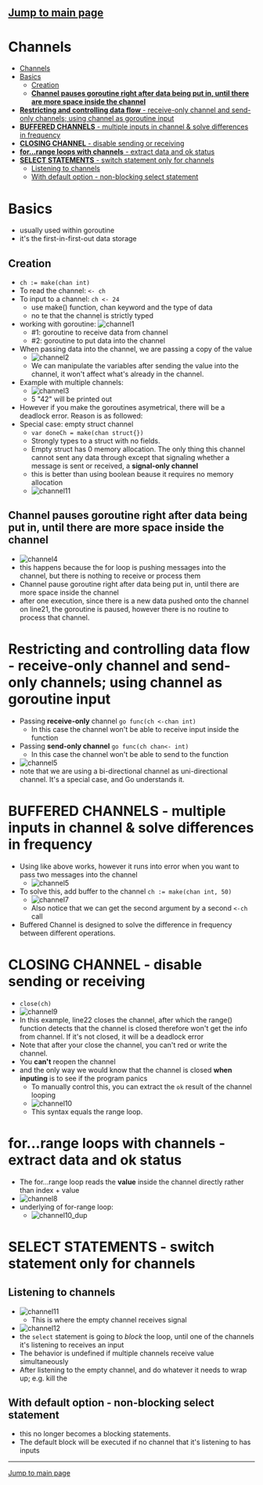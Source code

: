## [Jump to main page](./main.md)

# Channels

- [Channels](#channels)
- [Basics](#basics)
  - [Creation](#creation)
  - [**Channel pauses goroutine right after data being put in, until there are more space inside the channel**](#channel-pauses-goroutine-right-after-data-being-put-in-until-there-are-more-space-inside-the-channel)
- [**Restricting and controlling data flow** - receive-only channel and send-only channels; using channel as goroutine input](#restricting-and-controlling-data-flow---receive-only-channel-and-send-only-channels-using-channel-as-goroutine-input)
- [**BUFFERED CHANNELS** - multiple inputs in channel & solve differences in frequency](#buffered-channels---multiple-inputs-in-channel--solve-differences-in-frequency)
- [**CLOSING CHANNEL** - disable sending or receiving](#closing-channel---disable-sending-or-receiving)
- [**for...range loops with channels** - extract data and ok status](#forrange-loops-with-channels---extract-data-and-ok-status)
- [**SELECT STATEMENTS** - switch statement only for channels](#select-statements---switch-statement-only-for-channels)
  - [Listening to channels](#listening-to-channels)
  - [With default option - non-blocking select statement](#with-default-option---non-blocking-select-statement)

# Basics

- usually used within goroutine
- it's the first-in-first-out data storage

## Creation

- `ch := make(chan int)`
- To read the channel: `<- ch`
- To input to a channel: `ch <- 24`
  - use make() function, chan keyword and the type of data
  - no te that the channel is strictly typed
- working with goroutine: ![channel1](imgs/channel1.PNG)
  - #1: goroutine to receive data from channel
  - #2: goroutine to put data into the channel
- When passing data into the channel, we are passing a copy of the value
  - ![channel2](imgs/channel2.PNG)
  - We can manipulate the variables after sending the value into the channel, it won't affect what's already in the channel.
- Example with multiple channels:
  - ![channel3](imgs/channel3.PNG)
  - 5 "42" will be printed out
- However if you make the goroutines asymetrical, there will be a deadlock error. Reason is as followed:
- Special case: empty struct channel
  - `var doneCh = make(chan struct{})`
  - Strongly types to a struct with no fields.
  - Empty struct has 0 memory allocation. The only thing this channel cannot sent any data through except that signaling whether a message is sent or received, a **signal-only channel**
  - this is better than using boolean beause it requires no memory allocation
  - ![channel11](imgs/channel11.PNG)

## **Channel pauses goroutine right after data being put in, until there are more space inside the channel**

- ![channel4](imgs/channel4.PNG)
- this happens because the for loop is pushing messages into the channel, but there is nothing to receive or process them
- Channel pause goroutine right after data being put in, until there are more space inside the channel
- after one execution, since there is a new data pushed onto the channel on line21, the goroutine is paused, however there is no routine to process that channel.

# **Restricting and controlling data flow** - receive-only channel and send-only channels; using channel as goroutine input

- Passing **receive-only** channel `go func(ch <-chan int)`
  - In this case the channel won't be able to receive input inside the function
- Passing **send-only channel** `go func(ch chan<- int)`
  - In this case the channel won't be able to send to the function
- ![channel5](imgs/channel5.PNG)
- note that we are using a bi-directional channel as uni-directional channel. It's a special case, and Go understands it.

# **BUFFERED CHANNELS** - multiple inputs in channel & solve differences in frequency

- Using like above works, however it runs into error when you want to pass two messages into the channel
  - ![channel5](imgs/channel5.PNG)
- To solve this, add buffer to the channel `ch := make(chan int, 50)`
  - ![channel7](imgs/channel7.PNG)
  - Also notice that we can get the second argument by a second `<-ch` call
- Buffered Channel is designed to solve the difference in frequency between different operations.

# **CLOSING CHANNEL** - disable sending or receiving

- `close(ch)`
- ![channel9](imgs/channel9.PNG)
- In this example, line22 closes the channel, after which the range() function detects that the channel is closed therefore won't get the info from channel. If it's not closed, it will be a deadlock error
- Note that after your close the channel, you can't red or write the channel.
- You **can't** reopen the channel
- and the only way we would know that the channel is closed **when inputing** is to see if the program panics
  - To manually control this, you can extract the `ok` result of the channel looping
  - ![channel10](imgs/channel10.PNG)
  - This syntax equals the range loop.

# **for...range loops with channels** - extract data and ok status

- The for...range loop reads the **value** inside the channel directly rather than index + value
- ![channel8](imgs/channel8.PNG)
- underlying of for-range loop:
  - ![channel10_dup](imgs/channel10.PNG)

# **SELECT STATEMENTS** - switch statement only for channels

## Listening to channels

- ![channel11](imgs/channel11.PNG)
  - This is where the empty channel receives signal
- ![channel12](imgs/channel12.PNG)
- the `select` statement is going to _block_ the loop, until one of the channels it's listening to receives an input
- The behavior is undefined if multiple channels receive value simultaneously
- After listening to the empty channel, and do whatever it needs to wrap up; e.g. kill the

## With default option - non-blocking select statement

- this no longer becomes a blocking statements.
- The default block will be executed if no channel that it's listening to has inputs

---

[Jump to main page](./main.md)
